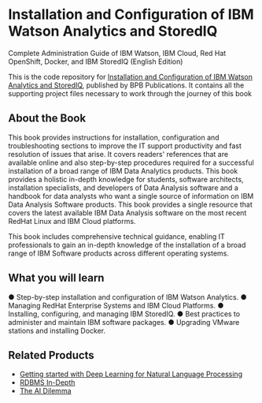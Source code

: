 # Installation and Configuration of IBM Watson Analytics and StoredIQ

Complete Administration Guide of IBM Watson, IBM Cloud, Red Hat OpenShift, Docker, and IBM StoredIQ (English Edition)

This is the code repository for [Installation and Configuration of IBM Watson Analytics and StoredIQ](https://in.bpbonline.com/products/installation-and-configuration-of-ibm-watson-analytics-and-storediq-1), published by BPB Publications. It contains all the supporting project files necessary to work through the journey of this book

## About the Book
This book provides instructions for installation, configuration and troubleshooting sections to improve the IT support productivity and fast resolution of issues that arise. It covers readers' references that are available online and also step-by-step procedures required for a successful installation of a broad range of  IBM Data Analytics products.  This book provides a holistic in-depth knowledge for students, software architects, installation specialists, and developers of Data Analysis software and a handbook for data analysts who want a single source of information on IBM Data Analysis Software products. This book provides a single resource that covers the latest available IBM Data Analysis software on the most recent RedHat Linux and IBM Cloud platforms.

This book includes comprehensive technical guidance, enabling IT professionals to gain an in-depth knowledge of the installation of a broad range of IBM Software products across different operating systems. 

## What you will learn
● Step-by-step installation and configuration of IBM Watson Analytics.
● Managing RedHat Enterprise Systems and IBM Cloud Platforms.
● Installing, configuring, and managing IBM StoredIQ.
● Best practices to administer and maintain IBM software packages.
● Upgrading VMware stations and installing Docker.

## Related Products
* [Getting started with Deep Learning for Natural Language Processing](https://in.bpbonline.com/products/getting-started-with-deep-learning-for-natural-language-processing?_pos=1&_sid=667fe5160&_ss=r)
* [RDBMS In-Depth](https://in.bpbonline.com/products/rdbms-in-depth?_pos=1&_sid=6847b9cac&_ss=r)
* [The AI Dilemma](https://in.bpbonline.com/products/the-ai-dilemma?_pos=1&_sid=690cce3a7&_ss=r)
